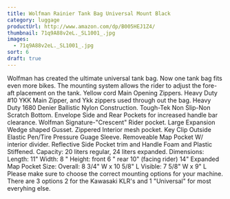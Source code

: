 ```yaml
---
title: Wolfman Rainier Tank Bag Universal Mount Black
category: luggage
productUrl: http://www.amazon.com/dp/B005HEJ1Z4/
thumbnail: 71q9A88v2eL._SL1001_.jpg
images:
  - 71q9A88v2eL._SL1001_.jpg
sort: 6
draft: true
---
```


Wolfman has created the ultimate universal tank bag. Now one tank bag fits even more bikes. The mounting system allows the rider to adjust the fore-aft placement on the tank. Yellow cord Main Opening Zippers. Heavy Duty #10 YKK Main Zipper, and Ykk zippers used through out the bag. Heavy Duty 1680 Denier Ballistic Nylon Construction. Tough-Tek Non Slip-Non Scratch Bottom. Envelope Side and Rear Pockets for increased handle bar clearance. Wolfman Signature-"Crescent" Rider pocket. Large Expansion Wedge shaped Gusset. Zippered Interior mesh pocket. Key Clip Outside Elastic Pen/Tire Pressure Guage Sleeve. Removeable Map Pocket W/ interior divider. Reflective Side Pocket trim and Handle Foam and Plastic Stiffened. Capacity: 20 liters regular, 24 liters expanded. Dimensions: Length: 11" Width: 8 " Height: front 6 " rear 10" (facing rider) 14" Expanded Map Pocket Size: Overall: 8 3/4" W x 10 5/8" L Visible: 7 5/8" W x 9" L Please make sure to choose the correct mounting options for your machine. There are 3 options 2 for the Kawasaki KLR's and 1 "Universal" for most everyhing else.

